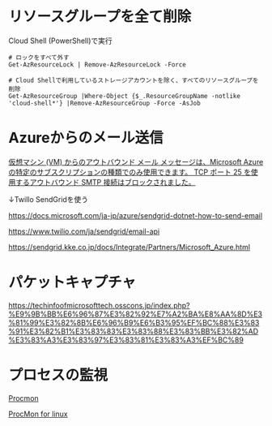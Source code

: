 # リソースグループを全て削除

Cloud Shell (PowerShell)で実行
```pwsh
# ロックをすべて外す
Get-AzResourceLock | Remove-AzResourceLock -Force

# Cloud Shellで利用しているストレージアカウントを除く、すべてのリソースグループを削除
Get-AzResourceGroup |Where-Object {$_.ResourceGroupName -notlike 'cloud-shell*'} |Remove-AzResourceGroup -Force -AsJob

```

# Azureからのメール送信

[仮想マシン (VM) からのアウトバウンド メール メッセージは、Microsoft Azure の特定のサブスクリプションの種類でのみ使用できます。 TCP ポート 25 を使用するアウトバウンド SMTP 接続はブロックされました。](https://docs.microsoft.com/ja-jp/azure/virtual-network/troubleshoot-outbound-smtp-connectivity)

↓Twillo SendGridを使う

https://docs.microsoft.com/ja-jp/azure/sendgrid-dotnet-how-to-send-email

https://www.twilio.com/ja/sendgrid/email-api

https://sendgrid.kke.co.jp/docs/Integrate/Partners/Microsoft_Azure.html


# パケットキャプチャ

https://techinfoofmicrosofttech.osscons.jp/index.php?%E9%9B%BB%E6%96%87%E3%82%92%E7%A2%BA%E8%AA%8D%E3%81%99%E3%82%8B%E6%96%B9%E6%B3%95%EF%BC%88%E3%83%91%E3%82%B1%E3%83%83%E3%83%88%E3%83%BB%E3%82%AD%E3%83%A3%E3%83%97%E3%83%81%E3%83%A3%EF%BC%89

# プロセスの監視

[Procmon](https://docs.microsoft.com/en-us/sysinternals/downloads/procmon)

[ProcMon for linux](https://github.com/microsoft/ProcMon-for-Linux)